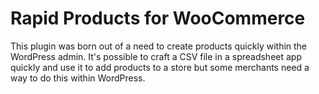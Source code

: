 # Rapid Products for WooCommerce

This plugin was born out of a need to create products quickly within the WordPress admin. It's possible to craft a CSV file in a spreadsheet app quickly and use it to add products to a store but some merchants need a way to do this within WordPress.
